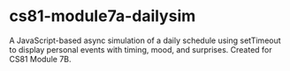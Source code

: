 # cs81-module7a-dailysim
A JavaScript-based async simulation of a daily schedule using setTimeout to display personal events with timing, mood, and surprises. Created for CS81 Module 7B.
